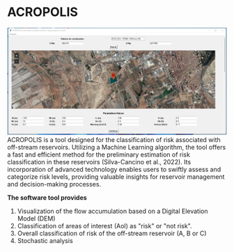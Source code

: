 # ACROPOLIS
![Window](interfaz.png)
ACROPOLIS is a  tool designed for the classification of risk associated with off-stream reservoirs. Utilizing a  Machine Learning algorithm, the tool offers a fast and efficient method for the preliminary estimation of risk classification in these reservoirs (Silva-Cancino et al., 2022). Its incorporation of advanced technology enables users to swiftly assess and categorize risk levels, providing valuable insights for reservoir management and decision-making processes.

**The software tool provides**
1. Visualization of the flow accumulation based on a Digital Elevation Model (DEM)
2. Classification of areas of interest (AoI) as "risk" or "not risk".
3. Overall classification of risk of the off-stream reservoir (A, B or C)
4. Stochastic analysis

